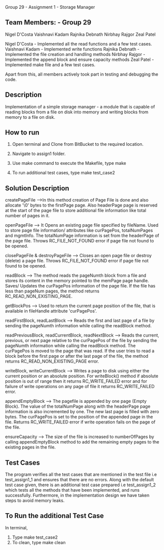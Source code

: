 Group 29 - Assignment 1 - Storage Manager 


Team Members: - Group 29
-----------------------------------------------------------
Nigel D'Costa
Vaishnavi Kadam
Rajnika Debnath
Nirbhay Rajgor
Zeal Patel

Nigel D'Costa - Implemented all the read functions and a few test cases.
Vaishnavi Kadam - Implemented write functions
Rajnika Debnath - Implemented the file creation and handling methods 
Nirbhay Rajgor - Implemented the append block and ensure capacity methods
Zeal Patel - Implemented make file and a few test cases.

Apart from this, all members actively took part in testing and debugging the code.

Description
---------------------------------------------------------

Implementation of a simple storage manager - a module that is capable of reading blocks
from a file on disk into memory and writing blocks from memory to a file on disk.


How to run
-----------------------------------------------------------

1. Open terminal and Clone from BitBucket to the required location.

2. Navigate to assign1 folder.

3. Use make command to execute the Makefile, type make

4. To run additional test cases, type make test_case2



Solution Description
-----------------------------------------------------------

createPageFile -->In this method 
creation of Page File is done and also allocate '\0' bytes to the firstPage page. Also headerPage page is reserved at the start of the page file to store additional file information like total number of pages in it.


openPageFile -->
 It Opens an existing page file specified by fileName. Used to store page file information/ attributes like curPagePos, totalNumPages and mgmtInfo. The totalNumPage information is set from the headerPage of the page file. Throws RC_FILE_NOT_FOUND error if page file not found to be opened. 

closePageFile & destroyPageFile -->
 Closes an open page file or destroy (delete) a page file. Throws RC_FILE_NOT_FOUND error if page file not found to be opened.


readBlock -->
 The method reads the pageNumth block from a file and stores its content in the memory pointed to the memPage page handle. Saves/ Updates the curPagePos information of the page file. If the file has less than pageNum pages, the method returns RC_READ_NON_EXISTING_PAGE.


getBlockPos -->
 Used to return the current page position of the file, that is available in fileHandle attribute 'curPagePos'.


readFirstBlock, readLastBlock -->
 Reads the first and last page of a file by sending the pageNumth information while calling the readBlock method.


readPreviousBlock, readCurrentBlock, readNextBlock --> 
Reads the current, previous, or next page relative to the curPagePos of the file by sending the pageNumth information while calling the readBlock method. The curPagePos is moved to the page that was read. If the user tries to read a block before the first page or after the last page of the file, the method returns RC_READ_NON_EXISTING_PAGE error.


writeBlock, writeCurrentBlock -->
 Writes a page to disk using either the current position or an absolute position. For writeBlock() method if absolute position is out of range then it returns RC_WRITE_FAILED error and for failure of write operations on any page of file it returns RC_WRITE_FAILED error.


appendEmptyBlock --> 
The pagefile is appended by one page (Empty Block). The value of the totalNumPage along with the headerPage page information is also incremented by one. The new last page is filled with zero bytes. The curPagePos is set to the position of the appended page in the file. Returns RC_WRITE_FAILED error if write operation fails on the page of the file.


ensureCapacity --> 
The size of the file is increased to numberOfPages by calling appendEmptyBlock method to add the remaining empty pages to the existing pages in the file.



Test Cases
-----------------------------------------------------------
The program verifies all the test cases that are mentioned in the test file i.e test_assign1_1 and ensures that there are no errors. Along with the default test case given, there is an additional test case prepared i.e test_assign1_2 which tests all the methods that have been implemented, and runs successfully. Furthermore, in the implementation design we have taken steps to avoid memory leaks.

To Run the additional Test Case
-----------------------------------------------------------
In terminal,
1. Type
	make test_case2
2. To clean, type
	make clean



